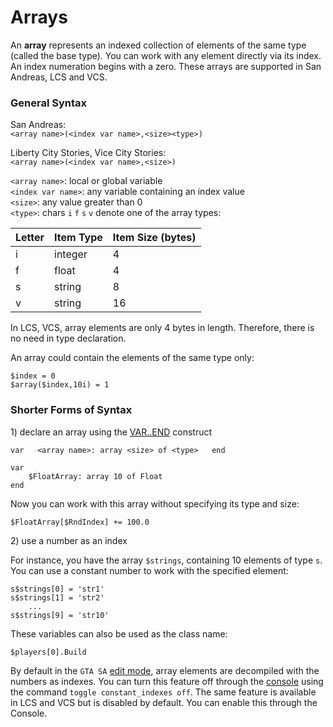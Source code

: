 # Arrays

An **array** represents an indexed collection of elements of the same type \(called the base type\). You can work with any element directly via its index. An index numeration begins with a zero. These arrays are supported in San Andreas, LCS and VCS.

### General Syntax

San Andreas:  
`<array name>(<index var name>,<size><type>)`

Liberty City Stories, Vice City Stories:  
`<array name>(<index var name>,<size>)`

`<array name>`: local or global variable  
`<index var name>`: any variable containing an index value  
`<size>`: any value greater than 0  
`<type>`: chars `i` `f` `s` `v` denote one of the array types:

| Letter | Item Type | Item Size \(bytes\) |
| :--- | :--- | :--- |
| i | integer | 4 |
| f | float | 4 |
| s | string | 8 |
| v | string | 16 |

In LCS, VCS, array elements are only 4 bytes in length. Therefore, there is no need in type declaration.

An array could contain the elements of the same type only:

```text
$index = 0
$array($index,10i) = 1
```

### Shorter Forms of Syntax

1\) declare an array using the [VAR..END](variables.md#var-end-construct) construct

`var  
   <array name>: array <size> of <type>  
end`

```text
var
    $FloatArray: array 10 of Float
end
```

Now you can work with this array without specifying its type and size:

```text
$FloatArray[$RndIndex] += 100.0
```

2\) use a number as an index

For instance, you have the array `$strings`, containing 10 elements of type `s`. You can use a constant number to work with the specified element:

```text
s$strings[0] = 'str1'
s$strings[1] = 'str2'
	...
s$strings[9] = 'str10'
```

These variables can also be used as the class name:

```text
$players[0].Build 
```

By default in the `GTA SA` [edit mode](../edit-modes.md), array elements are decompiled with the numbers as indexes. You can turn this feature off through the [console](../console.md) using the command `toggle constant_indexes off`. The same feature is available in LCS and VCS but is disabled by default. You can enable this through the Console.

